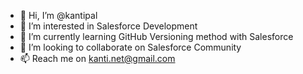 - 👋 Hi, I’m @kantipal
- 👀 I’m interested in Salesforce Development
- 🌱 I’m currently learning GitHub Versioning method with Salesforce
- 💞️ I’m looking to collaborate on Salesforce Community
- 📫 Reach me on kanti.net@gmail.com

<!---
kantipal/kantipal is a ✨ special ✨ repository because its `README.md` (this file) appears on your GitHub profile.
You can click the Preview link to take a look at your changes.
--->
